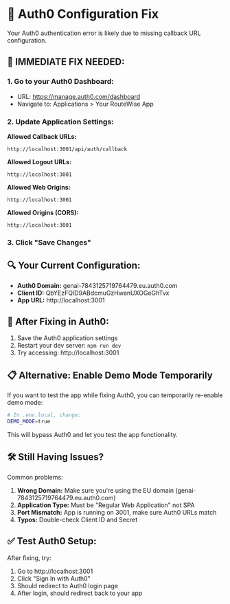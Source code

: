 # 🚨 Auth0 Configuration Fix

Your Auth0 authentication error is likely due to missing callback URL configuration.

## 🔧 **IMMEDIATE FIX NEEDED:**

### **1. Go to your Auth0 Dashboard:**
- URL: https://manage.auth0.com/dashboard
- Navigate to: Applications > Your RouteWise App

### **2. Update Application Settings:**

**Allowed Callback URLs:**
```
http://localhost:3001/api/auth/callback
```

**Allowed Logout URLs:**
```
http://localhost:3001
```

**Allowed Web Origins:**
```
http://localhost:3001
```

**Allowed Origins (CORS):**
```
http://localhost:3001
```

### **3. Click "Save Changes"**

## 🔍 **Your Current Configuration:**
- **Auth0 Domain:** genai-7843125719764479.eu.auth0.com
- **Client ID:** QbYEzFQID9ABdcmuGzHwanUXOGeGhTvx
- **App URL:** http://localhost:3001

## 🔄 **After Fixing in Auth0:**
1. Save the Auth0 application settings
2. Restart your dev server: `npm run dev`
3. Try accessing: http://localhost:3001

## 📋 **Alternative: Enable Demo Mode Temporarily**

If you want to test the app while fixing Auth0, you can temporarily re-enable demo mode:

```bash
# In .env.local, change:
DEMO_MODE=true
```

This will bypass Auth0 and let you test the app functionality.

## 🛠️ **Still Having Issues?**

Common problems:
1. **Wrong Domain:** Make sure you're using the EU domain (genai-7843125719764479.eu.auth0.com)
2. **Application Type:** Must be "Regular Web Application" not SPA
3. **Port Mismatch:** App is running on 3001, make sure Auth0 URLs match
4. **Typos:** Double-check Client ID and Secret

## ✅ **Test Auth0 Setup:**
After fixing, try:
1. Go to http://localhost:3001
2. Click "Sign In with Auth0"
3. Should redirect to Auth0 login page
4. After login, should redirect back to your app